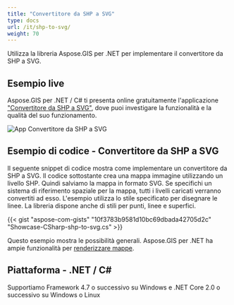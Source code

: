 ```yaml
---
title: "Convertitore da SHP a SVG"
type: docs
url: /it/shp-to-svg/
weight: 70
---
```


Utilizza la libreria Aspose.GIS per .NET per implementare il convertitore da SHP a SVG.

## **Esempio live**

Aspose.GIS per .NET / C# ti presenta online gratuitamente l'applicazione ["Convertitore da SHP a SVG"](https://products.aspose.app/gis/viewer/shp-to-svg), dove puoi investigare la funzionalità e la qualità del suo funzionamento.

![App Convertitore da SHP a SVG](viewer.png)

## **Esempio di codice - Convertitore da SHP a SVG**

Il seguente snippet di codice mostra come implementare un convertitore da SHP a SVG. Il codice sottostante crea una mappa immagine utilizzando un livello SHP. Quindi salviamo la mappa in formato SVG. Se specifichi un sistema di riferimento spaziale per la mappa, tutti i livelli caricati verranno convertiti ad esso.
L'esempio utilizza lo stile specificato per disegnare le linee. La libreria dispone anche di stili per punti, linee e superfici.

{{< gist "aspose-com-gists" "10f3783b9581d10bc69dbada42705d2c" "Showcase-CSharp-shp-to-svg.cs" >}}

Questo esempio mostra le possibilità generali. Aspose.GIS per .NET ha ampie funzionalità per [renderizzare mappe](https://docs.aspose.com/gis/net/map-rendering/).

## **Piattaforma - .NET / C#**

Supportiamo Framework 4.7 o successivo su Windows e .NET Core 2.0 o successivo su Windows o Linux
